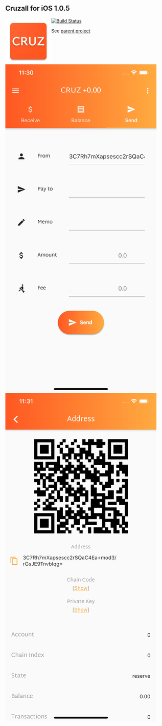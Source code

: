 ## Cruzall for iOS 1.0.5
<img style="float:left" src="icon.png" />

[![Build Status](https://travis-ci.org/GreenAppers/cruzall-ios.svg?branch=master)](https://travis-ci.org/GreenAppers/cruzall-ios)

See [parent project](https://github.com/GreenAppers/cruzall)

<img style="float:left" src="screenshot1.jpg" />
<img style="float:left" src="screenshot2.jpg" />
